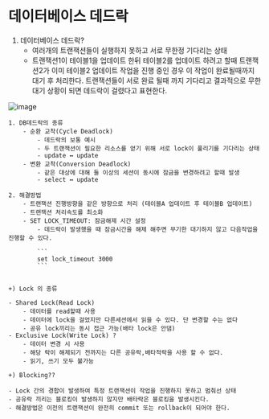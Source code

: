 # 데이터베이스 데드락

1. 데이터베이스 데드락?
    - 여러개의 트랜잭션들이 실행하지 못하고 서로 무한정 기다리는 상태
    - 트랜잭션1이 테이블1을 업데이트 한뒤 테이블2를 업데이트 하려고 할때 트랜잭션2가 이미 테이블2 업데이트 작업을 진행 중인 경우 이 작업이 완료될때까지 대기 후 처리한다. 트랜잭션들이 서로 완료 될때 까지 기다리고 결과적으로 무한 대기 상황이 되면 데드락이 걸렸다고 표현한다.
    
  ![image](https://user-images.githubusercontent.com/73684562/166749514-74080bfa-d19b-4160-9295-eb2be97c1558.png)
    
    1. DB데드락의 종류
        - 순환 교착(Cycle Deadlock)
            - 데드락의 보통 예시
            - 두 트랜잭션이 필요한 리소스를 얻기 위해 서로 lock이 풀리기를 기다리는 상태
            - update ↔ update
        - 변환 교착(Conversion Deadlock)
            - 같은 대상에 대해 둘 이상의 세션이 동시에 잠금을 변경하려고 할때 발생
            - select ↔ update
            
    2. 해결방법 
        - 트랜잭션 진행방향을 같은 방향으로 처리 (테이블A 업데이트 후 테이블B 업데이트)
        - 트랜잭션 처리속도를 최소화
        - SET LOCK_TIMEOUT: 잠금해제 시간 설정
            - 데드락이 발생했을 때 잠금시간을 해제 해주면 무기한 대기하지 않고 다음작업을 진행할 수 있다.
            
            ```
            set lock_timeout 3000
            ```
            
    
    +) Lock 의 종류 
    
    - Shared Lock(Read Lock)
        - 데이터를 read할때 사용
        - 데이터에 lock을 걸었지만 다른세션에서 읽을 수 있다. 단 변경할 수는 없다
        - 공유 lock끼리는 동시 접근 가능(배타 lock은 안댐)
    - Exclusive Lock(Write Lock) ?
        - 데이터 변경 시 사용
        - 해당 락이 해제되기 전까지는 다른 공유락,배타적락을 사용 할 수 없다.
        - 읽기, 쓰기 모두 불가능
    
    +) Blocking??
    
    - Lock 간의 경합이 발생하여 특정 트랜잭션이 작업을 진행하지 못하고 멈춰선 상태
    - 공유락 끼리는 블로킹이 발생하지 않지만 배타락은 블로킹을 발생시킨다.
    - 해결방법은 이전의 트랜잭션이 완전히 commit 또는 rollback이 되어야 한다.
